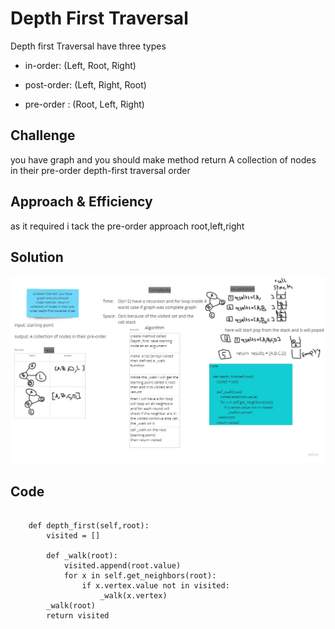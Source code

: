 # Depth First Traversal
<!-- Short summary or background information -->
Depth first Traversal have three types

- in-order: (Left, Root, Right)  
 
- post-order: (Left, Right, Root)
 
- pre-order : (Root, Left, Right)

## Challenge
<!-- Description of the challenge -->
you have graph and you should make method  return A collection of nodes in their pre-order depth-first traversal order

## Approach & Efficiency
<!-- What approach did you take? Why? What is the Big O space/time for this approach? -->
as it required i tack the pre-order approach root,left,right 


## Solution
<!-- Embedded whiteboard image -->
![pre-order](../images/graph_depth_first.jpg)



## Code 

```

    def depth_first(self,root):
        visited = []
        
        def _walk(root):
            visited.append(root.value)
            for x in self.get_neighbors(root):
                if x.vertex.value not in visited:
                    _walk(x.vertex)
        _walk(root)          
        return visited

```